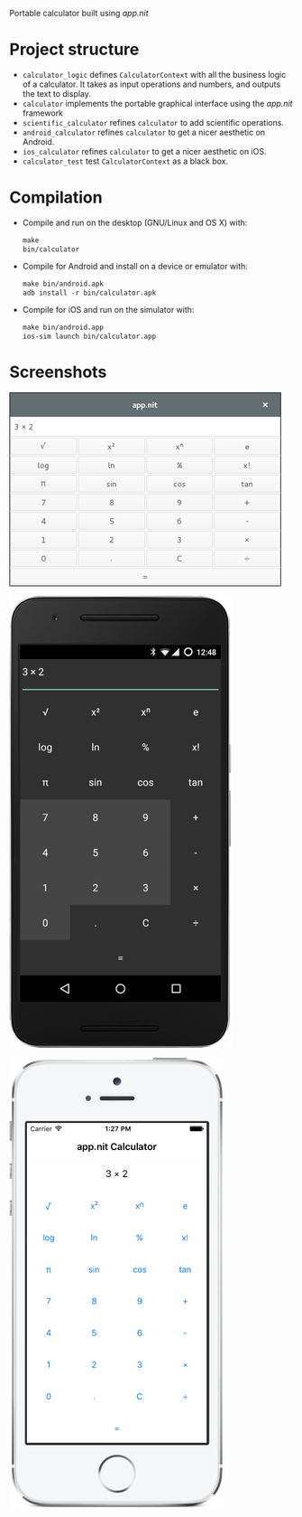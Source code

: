 Portable calculator built using _app.nit_

# Project structure

* `calculator_logic` defines `CalculatorContext` with all the business logic of a calculator.
  It takes as input operations and numbers, and outputs the text to display.
* `calculator` implements the portable graphical interface using the _app.nit_ framework
* `scientific_calculator` refines `calculator` to add scientific operations.
* `android_calculator` refines `calculator` to get a nicer aesthetic on Android.
* `ios_calculator` refines `calculator` to get a nicer aesthetic on iOS.
* `calculator_test` test `CalculatorContext` as a black box.

# Compilation

* Compile and run on the desktop (GNU/Linux and OS X) with:

	~~~
	make
	bin/calculator
	~~~

* Compile for Android and install on a device or emulator with:

	~~~
	make bin/android.apk
	adb install -r bin/calculator.apk
	~~~

* Compile for iOS and run on the simulator with:

	~~~
	make bin/android.app
	ios-sim launch bin/calculator.app
	~~~

# Screenshots

![Scientific calculator on Linux with GTK+](doc/linux-scientific.png)

![Scientific calculator on Android](doc/android-scientific.png)

![Scientific calculator on iOS](doc/ios-scientific.png)
